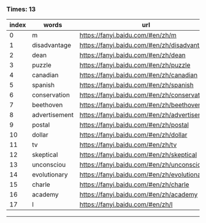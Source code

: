 ### Times: 13
| index | words | url |
| ------------ | ------------ | ------------ |
| 0| m | https://fanyi.baidu.com/#en/zh/m |
| 1| disadvantage | https://fanyi.baidu.com/#en/zh/disadvantage |
| 2| dean | https://fanyi.baidu.com/#en/zh/dean |
| 3| puzzle | https://fanyi.baidu.com/#en/zh/puzzle |
| 4| canadian | https://fanyi.baidu.com/#en/zh/canadian |
| 5| spanish | https://fanyi.baidu.com/#en/zh/spanish |
| 6| conservation | https://fanyi.baidu.com/#en/zh/conservation |
| 7| beethoven | https://fanyi.baidu.com/#en/zh/beethoven |
| 8| advertisement | https://fanyi.baidu.com/#en/zh/advertisement |
| 9| postal | https://fanyi.baidu.com/#en/zh/postal |
| 10| dollar | https://fanyi.baidu.com/#en/zh/dollar |
| 11| tv | https://fanyi.baidu.com/#en/zh/tv |
| 12| skeptical | https://fanyi.baidu.com/#en/zh/skeptical |
| 13| unconsciou | https://fanyi.baidu.com/#en/zh/unconsciou |
| 14| evolutionary | https://fanyi.baidu.com/#en/zh/evolutionary |
| 15| charle | https://fanyi.baidu.com/#en/zh/charle |
| 16| academy | https://fanyi.baidu.com/#en/zh/academy |
| 17| l | https://fanyi.baidu.com/#en/zh/l |




------------
